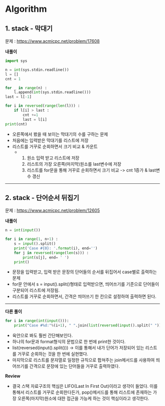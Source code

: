 # Algorithm

## 1. stack - 막대기

문제 : https://www.acmicpc.net/problem/17608

**내풀이**
```python
import sys

n = int(sys.stdin.readline())
l = []
cnt = 1

for _ in range(n) :
    l.append(int(sys.stdin.readline()))
last = l[-1]

for i in reversed(range(len(l))) :
    if l[i] > last :
        cnt +=1
        last = l[i]
print(cnt)
```

- 오른쪽에서 봤을 때 보이는 막대기의 수를 구하는 문제
- 처음에는 입력받은 막대기를 리스트에 저장
- 리스트를 거꾸로 순회하면서 크기 비교 & 카운트
  - 1. 원소 입력 받고 리스트에 저장
    2. 리스트의 가장 오른쪽(마지막)원소를 last변수에 저장
    3. 리스트를 for문을 통해 거꾸로 순회하면서 크기 비교 -> cnt 1증가 & last변수 갱신
***

## 2. stack - 단어순서 뒤집기

문제 : https://www.acmicpc.net/problem/12605

**내풀이**
```python
n = int(input())

for i in range(1, n+1) :
    s = input().split()
    print('Case #{0}: '.format(i), end='')
    for j in reversed(range(len(s))) :
        print(s[j], end= ' ')
    print()
```

- 문장을 입력받고, 입력 받은 문장의 단어들의 순서를 뒤집어서 case별로 출력하는 문제
- for문 안에서 s = input().split()형태로 입력받으면, 띄어쓰기를 기준으로 단어들이 구분되어 리스트에 저장됨.
- 리스트를 거꾸로 순회하면서, 간격은 띄어쓰기 한 칸으로 설정하여 출력하면 된다.
***

**다른 풀이**
```python
for i in range(int(input())):
    print("Case #%d:"%(i+1), " ".join(list(reversed(input().split(" ")))))
```

- 육안으로 봐도 훨씬 간단해보인다.
- 하나의 for문과 format형식의 문법으로 한 번에 print한 것이다.
- list(reversed(input().split())) -> 이를 통해서 내가 단어가 저장되어 있는 리스트를 거꾸로 순회하는 것을 한 번에 실현했다.
- 마지막으로 리스트를 문자열로 일정한 규칙으로 합쳐주는 join메서드를 사용하여 띄어쓰기를 간격으로 문장에 있는 단어들을 거꾸로 출력하였다.

**Review**
- 결국 스택 자료구조의 핵심은 LIFO(Last In First Out)이라고 생각이 들었다. 이를 통해서 리스트를 거꾸로 순회한다든가, pop()메서드를 통해 리스트에 존재하는 가장 오른쪽(마지막)원소에 대한 접근을 가능케 하는 것이 핵심이라고 생각한다.
    
